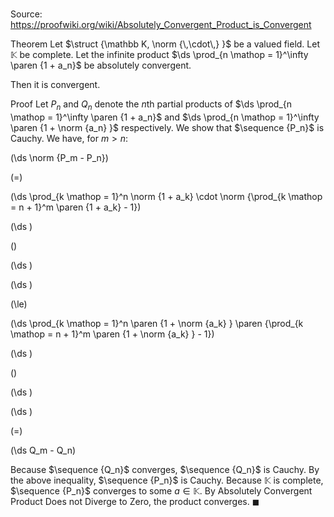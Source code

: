 # 

Source: https://proofwiki.org/wiki/Absolutely_Convergent_Product_is_Convergent

Theorem
Let $\struct {\mathbb K, \norm {\,\cdot\,} }$ be a valued field.
Let $\mathbb K$ be complete.
Let the infinite product $\ds \prod_{n \mathop = 1}^\infty \paren {1 + a_n}$ be absolutely convergent.

Then it is convergent.


Proof
Let $P_n$ and $Q_n$ denote the $n$th partial products of $\ds \prod_{n \mathop = 1}^\infty \paren {1 + a_n}$ and $\ds \prod_{n \mathop = 1}^\infty \paren {1 + \norm {a_n} }$ respectively.
We show that $\sequence {P_n}$ is Cauchy.
We have, for $m > n$:














\(\ds \norm {P_m - P_n}\)

\(=\)







\(\ds \prod_{k \mathop = 1}^n \norm {1 + a_k} \cdot \norm {\prod_{k \mathop = n + 1}^m \paren {1 + a_k} - 1}\)




















\(\ds \)

\(\)







\(\ds \)




















\(\ds \)

\(\le\)







\(\ds \prod_{k \mathop = 1}^n \paren {1 + \norm {a_k} } \paren {\prod_{k \mathop = n + 1}^m \paren {1 + \norm {a_k} } - 1}\)




















\(\ds \)

\(\)







\(\ds \)




















\(\ds \)

\(=\)







\(\ds Q_m - Q_n\)










Because $\sequence {Q_n}$ converges, $\sequence {Q_n}$ is Cauchy.
By the above inequality, $\sequence {P_n}$ is Cauchy.
Because $\mathbb K$ is complete, $\sequence {P_n}$ converges to some $a \in \mathbb K$.
By Absolutely Convergent Product Does not Diverge to Zero, the product converges.
$\blacksquare$





